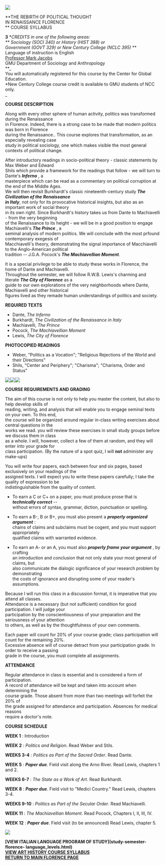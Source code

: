 ![](images/NEW-logotransp.gif)

**THE REBIRTH OF POLITICAL THOUGHT  
IN RENAISSANCE FLORENCE  
** COURSE SYLLABUS

**3** **CREDITS in one of the following areas:  
** Sociology (SOCI 340) or History (HIST 388) or  
Government (GOVT 329) or New Century College (NCLC 395)* **  
Language of instruction is English  
[ Professor Mark Jacobs](mailto:mjacobs@gmu.edu)  
GMU Department of Sociology and Anthropology  
**_  
You will automatically registered for this course by the Center for Global
Education.  
*New Century College course credit is available to GMU students of NCC only.  
_

**COURSE DESCRIPTION**

Along with every other sphere of human activity, politics was transformed
during the Renaissance  
in Florence.  Indeed, there is a strong case to be made that modern politics
was born in Florence  
during the Renaissance..  This course explores that transformation, as an
especially revealing case  
study in political sociology, one which makes visible the most general
contexts of political change.

After introductory readings in socio-political theory - classic statements by
Max Weber and Edward  
Shils which provide a framework for the readings that follow - we will turn to
Dante's _**Inferno**_ , a  
masterpiece which can be read as a commentary on political corruption at the
end of the Middle Ages.  
We will then revisit Burkhardt's classic nineteenth-century study _**The
Civilization of the Renaissance  
in Italy**_, not only for its provocative historical insights, but also as an
important work of social theory  
in its own right.  Since Burkhardt's history takes us from Dante to
Machiavelli - from the very beginning  
of the Renaissance to its height - we will be in a good position to engage
Machiavelli's **_The Prince_** , a  
seminal analysis of modern politics.  We will conclude with the most prfound
contemporary exegesis of  
Macchiavelli's theory, demonstrating the signal importance of Macchiavelli to
the Anglo-American political  
tradition -- J.G.A. Pocock's **_The Machiavellian Moment_**.  

It is a special privilege to be able to study these works in Florence, the
home of Dante and Machiavelli.  
Throughout the semester, we will follow R.W.B. Lewis's charming and literate
_**The City of Florence**_ as a  
guide to our own explorations of the very neighborhoods where Dante,
Machiavelli and other historical  
figures lived as they remade human understandings of politics and society.

**REQUIRED TEXTS**

  * Dante, _The Inferno_
  * Burkhardt, _The Civilization of the Renaissance in Italy_
  * Machiavelli, _The Prince_
  * Pocock, _The Machiavellian Moment_
  * Lewis, _The City of Florence_

**PHOTOCOPIED READINGS**

  * Weber, "Politics as a Vocation"; "Religious Rejections of the World and their Directions"
  * Shils, "Center and Periphery"; "Charisma"; "Charisma, Order and Status"

![](images/fir01.jpg)![](images/italy004.jpg)![](images/italy7.jpg)

**COURSE REQUIREMENTS AND GRADING**

The aim of this course is not only to help you master the content, but also to
help develop skills of  
reading, writing, and analysis that will enable you to engage seminal texts on
your own.  To this end,  
the course will be organized around regular in-class writing exercises about
central questions in the  
works we read.  you will review these exercises in small study groups before
we discuss them in class  
as a whole.  I will, however, collect a few of them at random, and they will
enter into your grade for  
class participation. (By the nature of a spot quiz, I will **not** administer
any make-ups)

You will write four papers, each between four and six pages, based exclusively
on your readings of the  
assigned texts.  I will expect you to write these papers carefully; I take the
quality of expression to be  
indistinguishable from the quality of content.

  * To earn a C or C+ on a paper, you must produce prose that is _**technically correct**_ \--    
without errors of syntax, grammar, diction, punctuation or spelling.

  * To earn a B-, B or B+, you must also present a **_properly organized argument_** :   
chains of claims and subclaims must be cogent, and you must support
appropriately  
qualified claims with warranted evidence.

  * To earn an A- or an A, you must also _**properly frame your argument**_ , by crafting   
an introduction and conclusion that not only state your most general of
claims, but  
also communicate the dialogic significance of your research problem by
demonstrating  
the costs of ignorance and disrupting some of your reader's assumptions.

Because I will run this class in a discussion format, it is imperative that
you attend all classes.  
Attendance is a necessary (but not sufficient) condition for good
participation.  I will judge your  
participation by the conscientiousness of your preparation and the seriousness
of your attention  
to others, as well as by the thoughtfulness of your own comments.

Each paper will count for 20% of your course grade; class participation will
count for the remaining 20%.  
Excessive absence will of course detract from your participation grade.  In
order to receive a passing  
grade in the course, you must complete all assignments.

**ATTENDANCE**

Regular attendance in class is essential and is considered a form of
participation.  
A record of attendance will be kept and taken into account when determining
the  
course grade. Those absent from more than two meetings will forfeit the 20% of  
the grade assigned for attendance and participation. Absences for medical
reasons  
require a doctor's note.

**COURSE SCHEDULE**

**WEEK 1** : Introduction

**WEEK 2** : _Politics and Religion_. Read Weber and Stils.

**WEEKS 3-4** : _Politics as Part of the Sacred Order_. Read Dante.

**WEEK 5** : **_Paper due_**. Field visit along the Arno River. Read Lewis,
chapters 1 and 2.

**WEEKS 6-7** : _The State as a Work of Art_. Read Burkhardt.

**WEEK 8** : **_Paper due_**. Field visit to  "Medici Country." Read Lewis,
chapters 3-4.

**WEEKS 9-10** : _Politics as Part of the Secular Order_. Read Machiavelli.

**WEEK 11** : _The Machiavellian Moment_. Read Pocock, Chapters I, II, III,
IV.

 **WEEK 12** : **_Paper due_**. Field visit (to be announced) Read Lewis,
chapter 5.

![](images/rule-line-blue.gif)

  
**[VIEW ITALIAN LANGUAGE PROGRAM OF STUDY](study-semester-florence-
language_levels.html)  
[ VIEW ART HISTORY COURSE SYLLABUS](study-semester-florence-arthist_syll.html)  
[RETURN TO MAIN FLORENCE PAGE](study-semester-florence-spring02.html)**

